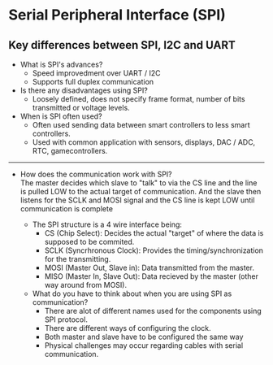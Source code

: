
# Serial Peripheral Interface (SPI)

## Key differences between SPI, I2C and UART 
  *  What is SPI's advances?  
      * Speed improvedment over UART / I2C  
      * Supports full duplex communication 
  *  Is there any disadvantages using SPI?
      * Loosely defined, does not specify frame format, number of bits transmitted or voltage levels.
  *  When is SPI often used?
      * Often used sending data between smart controllers to less smart controllers.
      * Used with common application with sensors, displays, DAC / ADC, RTC, gamecontrollers.
______
* How does the communication work with SPI?  
  The master decides which slave to "talk" to via the CS line and the line is pulled LOW to the actual target of communication.
  And the slave then listens for the SCLK and MOSI signal and the CS line is kept LOW until communication is complete
      
    * The SPI structure is a 4 wire interface being:
      * CS (Chip Select): Decides the actual "target" of where the data is supposed to be commited.
      * SCLK (Syncrhronous Clock): Provides the timing/synchronization for the transmitting.
      * MOSI (Master Out, Slave in): Data transmitted from the master.
      * MISO (Master In, Slave Out): Data recieved by the master (other way around from MOSI).
  * What do you have to think about when you are using SPI as communication?
    * There are alot of different names used for the components using SPI protocol.
    * There are different ways of configuring the clock.
    * Both master and slave have to be configured the same way
    * Physical challenges may occur regarding cables with serial communication.
